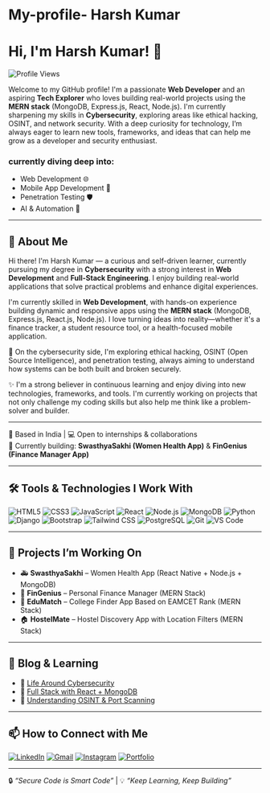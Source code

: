 # My-profile- Harsh Kumar 

# Hi, I'm Harsh Kumar! 👋

![Profile Views](https://komarev.com/ghpvc/?username=HarshKumar5822&color=blue)

Welcome to my GitHub profile! I'm a passionate **Web Developer** and an aspiring **Tech Explorer** who loves building real-world projects using the **MERN stack** (MongoDB, Express.js, React, Node.js). I'm currently sharpening my skills in **Cybersecurity**, exploring areas like ethical hacking, OSINT, and network security. With a deep curiosity for technology, I’m always eager to learn new tools, frameworks, and ideas that can help me grow as a developer and security enthusiast.
### currently diving deep into:
- Web Development 🌐
- Mobile App Development 📱
- Penetration Testing 🛡️
- AI & Automation 🤖

---

## 🧠 About Me

Hi there! I'm Harsh Kumar — a curious and self-driven learner, currently pursuing my degree in **Cybersecurity** with a strong interest in **Web Development** and **Full-Stack Engineering**. I enjoy building real-world applications that solve practical problems and enhance digital experiences.

I'm currently skilled in **Web Development**, with hands-on experience building dynamic and responsive apps using the **MERN stack** (MongoDB, Express.js, React.js, Node.js). I love turning ideas into reality—whether it's a finance tracker, a student resource tool, or a health-focused mobile application.

🔐 On the cybersecurity side, I'm exploring ethical hacking, OSINT (Open Source Intelligence), and penetration testing, always aiming to understand how systems can be both built and broken securely.

✨ I'm a strong believer in continuous learning and enjoy diving into new technologies, frameworks, and tools. I'm currently working on projects that not only challenge my coding skills but also help me think like a problem-solver and builder.

---


📍 Based in India | 💻 Open to internships & collaborations  
🚀 Currently building: **SwasthyaSakhi (Women Health App)** & **FinGenius (Finance Manager App)**

---

## 🛠️ Tools & Technologies I Work With

![HTML5](https://img.shields.io/badge/-HTML5-E34F26?logo=html5&logoColor=white)
![CSS3](https://img.shields.io/badge/-CSS3-1572B6?logo=css3)
![JavaScript](https://img.shields.io/badge/-JavaScript-F7DF1E?logo=javascript&logoColor=black)
![React](https://img.shields.io/badge/-React-61DAFB?logo=react&logoColor=black)
![Node.js](https://img.shields.io/badge/-Node.js-339933?logo=node.js)
![MongoDB](https://img.shields.io/badge/-MongoDB-47A248?logo=mongodb&logoColor=white)
![Python](https://img.shields.io/badge/-Python-3776AB?logo=python)
![Django](https://img.shields.io/badge/-Django-092E20?logo=django)
![Bootstrap](https://img.shields.io/badge/-Bootstrap-563D7C?logo=bootstrap)
![Tailwind CSS](https://img.shields.io/badge/-Tailwind_CSS-38B2AC?logo=tailwind-css&logoColor=white)
![PostgreSQL](https://img.shields.io/badge/-PostgreSQL-4169E1?logo=postgresql&logoColor=white)
![Git](https://img.shields.io/badge/-Git-F05032?logo=git)
![VS Code](https://img.shields.io/badge/-VS_Code-007ACC?logo=visual-studio-code)

---

## 🔭 Projects I’m Working On

- 🚑 **SwasthyaSakhi** – Women Health App (React Native + Node.js + MongoDB)
- 💸 **FinGenius** – Personal Finance Manager (MERN Stack)
- 📘 **EduMatch** – College Finder App Based on EAMCET Rank (MERN Stack)
- 🏠 **HostelMate** – Hostel Discovery App with Location Filters (MERN Stack)

---

## 📝 Blog & Learning
- 📗 [Life Around Cybersecurity](#)
- 📘 [Full Stack with React + MongoDB](#)
- 🔐 [Understanding OSINT & Port Scanning](#)

---

## 📫 How to Connect with Me

[![LinkedIn](https://img.shields.io/badge/-LinkedIn-0077B5?logo=linkedin&logoColor=white)](https://www.linkedin.com/in/harsh-kumar-936b47293)
[![Gmail](https://img.shields.io/badge/-Gmail-D14836?logo=gmail&logoColor=white)](mailto:harshkragrawal2006@gmail.com)
[![Instagram](https://img.shields.io/badge/-Instagram-E4405F?logo=instagram&logoColor=white)](https://www.instagram.com/__happiest__boy__harshu__/)
[![Portfolio](https://img.shields.io/badge/-Portfolio-000?logo=firefox&logoColor=white)](https://YOURPORTFOLIO.com)

---

🔒 _“Secure Code is Smart Code”_ | 💡 _“Keep Learning, Keep Building”_
